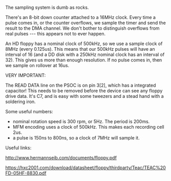 The sampling system is dumb as rocks.

There's an 8-bit down counter attached to a 16MHz clock. Every time a pulse
comes in, or the counter overflows, we sample the timer and send the result
to the DMA channel. We don't bother to distinguish overflows from real pulses
--- this appears not to ever happen.

An HD floppy has a nominal clock of 500kHz, so we use a sample clock of 8MHz
(every 0.125us). This means that our 500kHz pulses will have an interval of
16 (and a DD disk with a 250kHz nominal clock has an interval of 32). This
gives us more than enough resolution. If no pulse comes in, then we sample on
rollover at 16us.

VERY IMPORTANT:

The READ DATA line on the PSOC is on pin 3[2], which has a integrated
capacitor! This needs to be removed before the device can see any floppy
drive data. It's C7, and is easy with some tweezers and a stead hand with
a soldering iron.

Some useful numbers:

  - nominal rotation speed is 300 rpm, or 5Hz. The period is 200ms.
  - MFM encoding uses a clock of 500kHz. This makes each recording cell 2us.
  - a pulse is 150ns to 800ns, so a clock of 7MHz will sample it.
  
Useful links:

http://www.hermannseib.com/documents/floppy.pdf

https://hxc2001.com/download/datasheet/floppy/thirdparty/Teac/TEAC%20FD-05HF-8830.pdf
